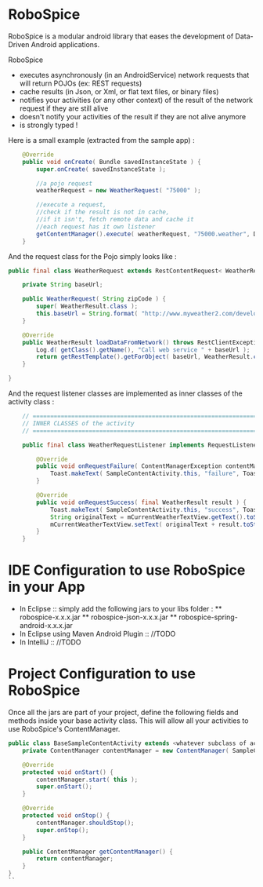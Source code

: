 RoboSpice
=========

RoboSpice is a modular android library that eases the development of Data-Driven Android applications.

RoboSpice
* executes asynchronously (in an AndroidService) network requests that will return POJOs (ex: REST requests)
* cache results (in Json, or Xml, or flat text files, or binary files)
* notifies your activities (or any other context) of the result of the network request if they are still alive
* doesn't notify your activities of the result if they are not alive anymore
* is strongly typed ! 

Here is a small example (extracted from the sample app) : 

````java
    @Override
    public void onCreate( Bundle savedInstanceState ) {
        super.onCreate( savedInstanceState );

        //a pojo request
        weatherRequest = new WeatherRequest( "75000" );

        //execute a request, 
        //check if the result is not in cache,
        //if it isn't, fetch remote data and cache it
        //each request has it own listener
        getContentManager().execute( weatherRequest, "75000.weather", DurationInMillis.ONE_DAY, new WeatherRequestListener() );        
    }

````


And the request class for the Pojo simply looks like : 

```java
public final class WeatherRequest extends RestContentRequest< WeatherResult > {

    private String baseUrl;

    public WeatherRequest( String zipCode ) {
        super( WeatherResult.class );
        this.baseUrl = String.format( "http://www.myweather2.com/developer/forecast.ashx?uac=AQmS68n6Ku&query=%s&output=json", zipCode );
    }

    @Override
    public WeatherResult loadDataFromNetwork() throws RestClientException {
        Log.d( getClass().getName(), "Call web service " + baseUrl );
        return getRestTemplate().getForObject( baseUrl, WeatherResult.class );
    }

}

```

And the request listener classes are implemented as inner classes of the activity class : 

```java
    // ============================================================================================
    // INNER CLASSES of the activity
    // ============================================================================================

    public final class WeatherRequestListener implements RequestListener< WeatherResult > {

        @Override
        public void onRequestFailure( ContentManagerException contentManagerException ) {
            Toast.makeText( SampleContentActivity.this, "failure", Toast.LENGTH_SHORT ).show();
        }

        @Override
        public void onRequestSuccess( final WeatherResult result ) {
            Toast.makeText( SampleContentActivity.this, "success", Toast.LENGTH_SHORT ).show();
            String originalText = mCurrentWeatherTextView.getText().toString();
            mCurrentWeatherTextView.setText( originalText + result.toString() );
        }
    }

````

IDE Configuration to use RoboSpice in your App
==============================================

* In Eclipse :: simply add the following jars to your libs folder :
** robospice-x.x.x.jar
** robospice-json-x.x.x.jar
** robospice-spring-android-x.x.x.jar
* In Eclipse using Maven Android Plugin :: //TODO
* In IntelliJ :: //TODO

Project Configuration to use RoboSpice
======================================

Once all the jars are part of your project, define the following fields and methods inside your base activity class.
This will allow all your activities to use RoboSpice's ContentManager.

```java
public class BaseSampleContentActivity extends <whatever subclass of activity> {
    private ContentManager contentManager = new ContentManager( SampleContentService.class );

    @Override
    protected void onStart() {
        contentManager.start( this );
        super.onStart();
    }

    @Override
    protected void onStop() {
        contentManager.shouldStop();
        super.onStop();
    }

    public ContentManager getContentManager() {
        return contentManager;
    }
}
``



